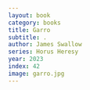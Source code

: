 ```yaml
---
layout: book
category: books
title: Garro
subtitle: .
author: James Swallow
series: Horus Heresy
year: 2023
index: 42
image: garro.jpg
---
```

